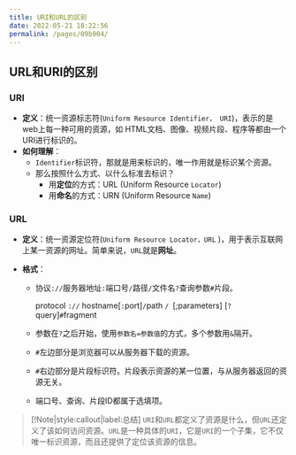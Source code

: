 ```yaml
---
title: URI和URL的区别
date: 2022-05-21 18:22:56
permalink: /pages/09b904/
---
```

## URL和URI的区别

### URI
- **定义**：统一资源标志符(`Uniform Resource Identifier， URI`)，表示的是web上每一种可用的资源，如 HTML文档、图像、视频片段、程序等都由一个URI进行标识的。
- **如何理解**：
	- `Identifier`标识符，那就是用来标识的，唯一作用就是标识某个资源。
	- 那么按照什么方式、以什么标准去标识？
		- 用**定位**的方式：URL (Uniform Resource `Locator`)
		- 用**命名**的方式：URN (Uniform Resource `Name`)

### URL
- **定义**：统一资源定位符(`Uniform Resource Locator，URL` )，用于表示互联网上某一资源的网址。简单来说，`URL`就是**网址**。

- **格式**：
  
  - 协议`://`服务器地址`:`端口号`/`路径`/`文件名`?`查询参数`#`片段。
  
    protocol `://` hostname[`:`port]` / `path `/ `[;parameters] [`?`query]`#`fragment
  
  - 参数在`?`之后开始，使用`参数名=参数值`的方式，多个参数用`&`隔开。
  
  - `#`左边部分是浏览器可以从服务器下载的资源。
  
  - `#`右边部分是片段标识符。片段表示资源的某一位置，与从服务器返回的资源无关。
  
  - 端口号、查询、片段ID都属于选填项。

> [!Note|style:callout|label:总结]
> `URI`和`URL`都定义了资源是什么，但`URL`还定义了该如何访问资源。`URL`是一种具体的`URI`，它是`URI`的一个子集，它不仅唯一标识资源，而且还提供了定位该资源的信息。



